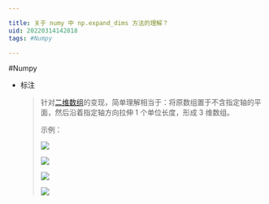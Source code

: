 ```yaml
---

title: 关于 numy 中 np.expand_dims 方法的理解？
uid: 20220314142818
tags: #Numpy

---
```

#Numpy

- 标注
  > 针对[二维数组](https://www.zhihu.com/search?q=二维数组&search_source=Entity&hybrid_search_source=Entity&hybrid_search_extra={"sourceType":"answer","sourceId":1716586817})的变现，简单理解相当于：将原数组置于不含指定轴的平面，然后沿着指定轴方向拉伸 1 个单位长度，形成 3 维数组。
  > 
  > 示例：
  > 
  > ![](https://pic3.zhimg.com/v2-71ea5f331efa6dd383e2982cf204ffe2_r.jpg?source=1940ef5c)
  > 
  > ![](https://pic2.zhimg.com/v2-3e3f80870bb593322779c9881824cfb0_r.jpg?source=1940ef5c)
  > 
  > ![](https://pica.zhimg.com/v2-d042a14663f947eec388bfcaca9c30be_r.jpg?source=1940ef5c)
  > 
  > ![](https://pic1.zhimg.com/v2-4f2e200c276ad72709badfa660feb066_r.jpg?source=1940ef5c)


